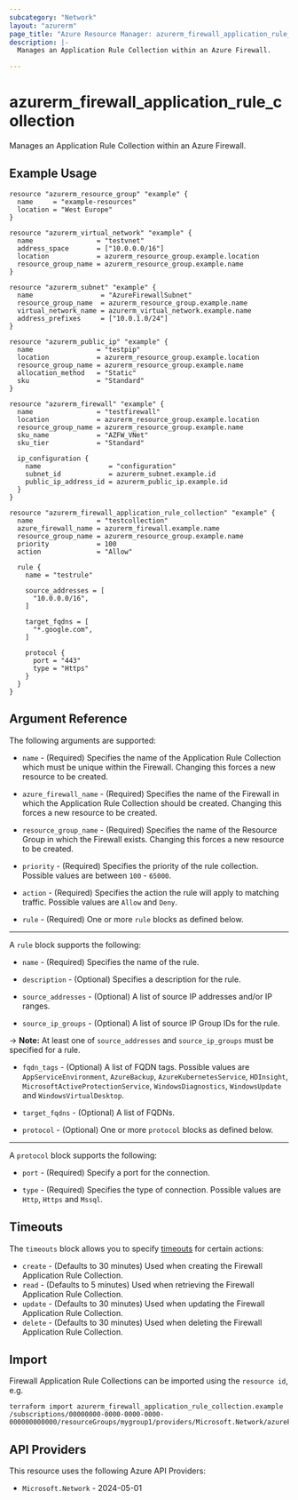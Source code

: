 ```yaml
---
subcategory: "Network"
layout: "azurerm"
page_title: "Azure Resource Manager: azurerm_firewall_application_rule_collection"
description: |-
  Manages an Application Rule Collection within an Azure Firewall.

---
```


# azurerm_firewall_application_rule_collection

Manages an Application Rule Collection within an Azure Firewall.

## Example Usage

```hcl
resource "azurerm_resource_group" "example" {
  name     = "example-resources"
  location = "West Europe"
}

resource "azurerm_virtual_network" "example" {
  name                = "testvnet"
  address_space       = ["10.0.0.0/16"]
  location            = azurerm_resource_group.example.location
  resource_group_name = azurerm_resource_group.example.name
}

resource "azurerm_subnet" "example" {
  name                 = "AzureFirewallSubnet"
  resource_group_name  = azurerm_resource_group.example.name
  virtual_network_name = azurerm_virtual_network.example.name
  address_prefixes     = ["10.0.1.0/24"]
}

resource "azurerm_public_ip" "example" {
  name                = "testpip"
  location            = azurerm_resource_group.example.location
  resource_group_name = azurerm_resource_group.example.name
  allocation_method   = "Static"
  sku                 = "Standard"
}

resource "azurerm_firewall" "example" {
  name                = "testfirewall"
  location            = azurerm_resource_group.example.location
  resource_group_name = azurerm_resource_group.example.name
  sku_name            = "AZFW_VNet"
  sku_tier            = "Standard"

  ip_configuration {
    name                 = "configuration"
    subnet_id            = azurerm_subnet.example.id
    public_ip_address_id = azurerm_public_ip.example.id
  }
}

resource "azurerm_firewall_application_rule_collection" "example" {
  name                = "testcollection"
  azure_firewall_name = azurerm_firewall.example.name
  resource_group_name = azurerm_resource_group.example.name
  priority            = 100
  action              = "Allow"

  rule {
    name = "testrule"

    source_addresses = [
      "10.0.0.0/16",
    ]

    target_fqdns = [
      "*.google.com",
    ]

    protocol {
      port = "443"
      type = "Https"
    }
  }
}
```

## Argument Reference

The following arguments are supported:

* `name` - (Required) Specifies the name of the Application Rule Collection which must be unique within the Firewall. Changing this forces a new resource to be created.

* `azure_firewall_name` - (Required) Specifies the name of the Firewall in which the Application Rule Collection should be created. Changing this forces a new resource to be created.

* `resource_group_name` - (Required) Specifies the name of the Resource Group in which the Firewall exists. Changing this forces a new resource to be created.

* `priority` - (Required) Specifies the priority of the rule collection. Possible values are between `100` - `65000`.

* `action` - (Required) Specifies the action the rule will apply to matching traffic. Possible values are `Allow` and `Deny`.

* `rule` - (Required) One or more `rule` blocks as defined below.

---

A `rule` block supports the following:

* `name` - (Required) Specifies the name of the rule.

* `description` - (Optional) Specifies a description for the rule.

* `source_addresses` - (Optional) A list of source IP addresses and/or IP ranges.

* `source_ip_groups` - (Optional) A list of source IP Group IDs for the rule.

-> **Note:** At least one of `source_addresses` and `source_ip_groups` must be specified for a rule.

* `fqdn_tags` - (Optional) A list of FQDN tags. Possible values are `AppServiceEnvironment`, `AzureBackup`, `AzureKubernetesService`, `HDInsight`, `MicrosoftActiveProtectionService`, `WindowsDiagnostics`, `WindowsUpdate` and `WindowsVirtualDesktop`.

* `target_fqdns` - (Optional) A list of FQDNs.

* `protocol` - (Optional) One or more `protocol` blocks as defined below.

---

A `protocol` block supports the following:

* `port` - (Required) Specify a port for the connection.

* `type` - (Required) Specifies the type of connection. Possible values are `Http`, `Https` and `Mssql`.

## Timeouts

The `timeouts` block allows you to specify [timeouts](https://www.terraform.io/language/resources/syntax#operation-timeouts) for certain actions:

* `create` - (Defaults to 30 minutes) Used when creating the Firewall Application Rule Collection.
* `read` - (Defaults to 5 minutes) Used when retrieving the Firewall Application Rule Collection.
* `update` - (Defaults to 30 minutes) Used when updating the Firewall Application Rule Collection.
* `delete` - (Defaults to 30 minutes) Used when deleting the Firewall Application Rule Collection.

## Import

Firewall Application Rule Collections can be imported using the `resource id`, e.g.

```shell
terraform import azurerm_firewall_application_rule_collection.example /subscriptions/00000000-0000-0000-0000-000000000000/resourceGroups/mygroup1/providers/Microsoft.Network/azureFirewalls/myfirewall/applicationRuleCollections/mycollection
```

## API Providers
<!-- This section is generated, changes will be overwritten -->
This resource uses the following Azure API Providers:

* `Microsoft.Network` - 2024-05-01

